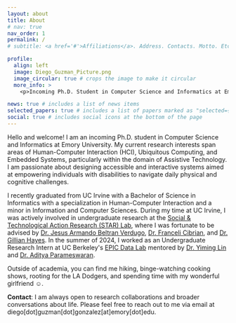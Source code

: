 ```yaml
---
layout: about
title: About
# nav: true
nav_order: 1
permalink: /
# subtitle: <a href='#'>Affiliations</a>. Address. Contacts. Motto. Etc.

profile:
  align: left
  image: Diego_Guzman_Picture.png
  image_circular: true # crops the image to make it circular
  more_info: >
    <p>Incoming Ph.D. Student in Computer Science and Informatics at Emory University</p>

news: true # includes a list of news items
selected_papers: true # includes a list of papers marked as "selected={true}"
social: true # includes social icons at the bottom of the page
---
```


Hello and welcome! I am an incoming Ph.D. student in Computer Science and Informatics at Emory University. My current research interests span areas of Human-Computer Interaction (HCI), Ubiquitous Computing, and Embedded Systems, particularly within the domain of Assistive Technology. I am passionate about designing accessible and interactive systems aimed at empowering individuals with disabilities to navigate daily physical and cognitive challenges.

I recently graduated from UC Irvine with a Bachelor of Science in Informatics with a specialization in Human-Computer Interaction and a minor in Information and Computer Sciences. During my time at UC Irvine, I was actively involved in undergraduate research at the [Social & Technological Action Research (STAR) Lab](https://www.star-uci.org/), where I was fortunate to be advised by [Dr. Jesus Armando Beltran Verdugo](https://sites.google.com/view/armandobeltran/), [Dr. Franceli Cibrian](https://sites.google.com/view/franceli-l-cibrian), and [Dr. Gillian Hayes](https://www.gillianhayes.com/). In the summer of 2024, I worked as an Undergraduate Research Intern at UC Berkeley's [EPIC Data Lab](https://epic.berkeley.edu/) mentored by [Dr. Yiming Lin](https://yiminglin18.com/) and [Dr. Aditya Parameswaran](https://people.eecs.berkeley.edu/~adityagp/).

Outside of academia, you can find me hiking, binge-watching cooking shows, rooting for the LA Dodgers, and spending time with my wonderful girlfriend :relaxed:. 

**Contact**: I am always open to research collaborations and broader conversations about life. Please feel free to reach out to me via email at diego[dot]guzman[dot]gonzalez[at]emory[dot]edu.


